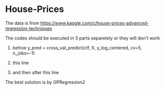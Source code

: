 # House-Prices
The data is from
https://www.kaggle.com/c/house-prices-advanced-regression-techniques


The codes should be executed in 3 parts separetely or they will don't work

1. befroe y_pred = cross_val_predict(clf, X, y_log_centered, cv=5, n_jobs=-1)

2. this line 

3. and then after this line 



The best solution is by GPRegression2
